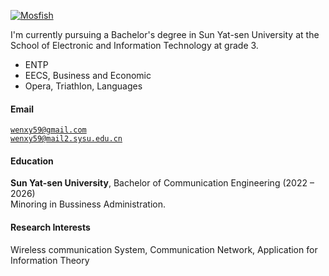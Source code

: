 [![Mosfish](https://img.shields.io/badge/Mosfish-github-blue?logo=github)](https://github.com/Mosfish)

I'm currently pursuing a Bachelor's degree in Sun Yat-sen University at the School of Electronic and Information Technology at grade 3.
- ENTP
- EECS, Business and Economic
- Opera, Triathlon, Languages

#### Email  
<code>wenxy59@gmail.com</code>  
<code>wenxy59@mail2.sysu.edu.cn</code>

#### Education  

**Sun Yat-sen University**, Bachelor of Communication Engineering (2022 – 2026)  
Minoring in Bussiness Administration.

#### Research Interests  
Wireless communication System, Communication Network, Application for Information Theory